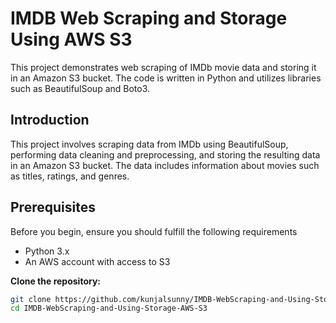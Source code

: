 # IMDB Web Scraping and Storage Using AWS S3

This project demonstrates web scraping of IMDb movie data and storing it in an Amazon S3 bucket. The code is written in Python and utilizes libraries such as BeautifulSoup and Boto3.


## Introduction

This project involves scraping data from IMDb using BeautifulSoup, performing data cleaning and preprocessing, and storing the resulting data in an Amazon S3 bucket. The data includes information about movies such as titles, ratings, and genres.

## Prerequisites

Before you begin, ensure you should fulfill the following requirements

- Python 3.x
- An AWS account with access to S3


**Clone the repository:**

```bash
git clone https://github.com/kunjalsunny/IMDB-WebScraping-and-Using-Storage-AWS-S3.git
cd IMDB-WebScraping-and-Using-Storage-AWS-S3
```
